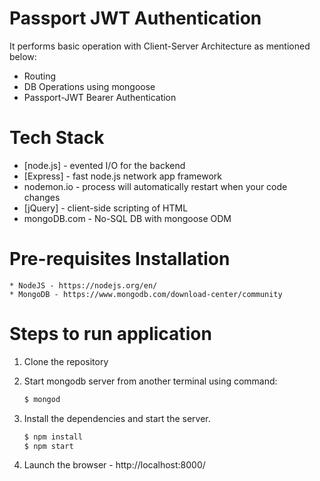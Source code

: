 # Passport JWT Authentication

It performs basic operation with Client-Server Architecture as mentioned below:
  - Routing
  - DB Operations using mongoose
  - Passport-JWT Bearer Authentication

# Tech Stack #

* [node.js] - evented I/O for the backend
* [Express] - fast node.js network app framework
* nodemon.io - process will automatically restart when your code changes
* [jQuery] - client-side scripting of HTML
* mongoDB.com - No-SQL DB with mongoose ODM


# Pre-requisites Installation
    * NodeJS - https://nodejs.org/en/
    * MongoDB - https://www.mongodb.com/download-center/community

# Steps to run application 
1. Clone the repository
2. Start mongodb server from another terminal using command:
    ```bash
    $ mongod
    ```
3. Install the dependencies and start the server. 
    ```sh
    $ npm install
    $ npm start
    ```

4. Launch the browser - http://localhost:8000/

